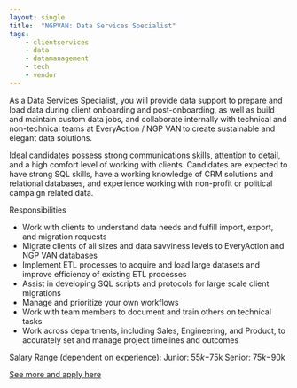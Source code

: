 ```yaml
---
layout: single
title:  "NGPVAN: Data Services Specialist"
tags: 
    - clientservices
    - data
    - datamanagement
    - tech
    - vendor
---
```


As a Data Services Specialist, you will provide data support to prepare and load data during client onboarding and post-onboarding, as well as build and maintain custom data jobs, and collaborate internally with technical and non-technical teams at EveryAction / NGP VAN to create sustainable and elegant data solutions. 

Ideal candidates possess strong communications skills, attention to detail, and a high comfort level of working with clients. Candidates are expected to have strong SQL skills, have a working knowledge of CRM solutions and relational databases, and experience working with non-profit or political campaign related data. 

Responsibilities
* Work with clients to understand data needs and fulfill import, export, and migration requests 
* Migrate clients of all sizes and data savviness levels to EveryAction and NGP VAN databases 
* Implement ETL processes to acquire and load large datasets and improve efficiency of existing ETL processes 
* Assist in developing SQL scripts and protocols for large scale client migrations 
* Manage and prioritize your own workflows 
* Work with team members to document and train others on technical tasks 
* Work across departments, including Sales, Engineering, and Product, to accurately set and manage project timelines and outcomes 


Salary Range (dependent on experience): 
Junior: $55k-$75k
Senior: $75k-$90k


[See more and apply here](https://ngpvan.applytojob.com/apply/yj6se3HzAU)
